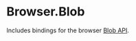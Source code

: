 # Browser.Blob

Includes bindings for the browser [Blob API](https://developer.mozilla.org/en-US/docs/Web/API/Blob).